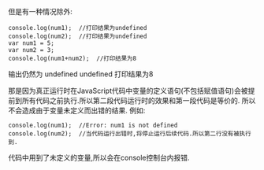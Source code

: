 但是有一种情况除外:

    console.log(num1);  //打印结果为undefined
    console.log(num2);  //打印结果为undefined
    var num1 = 5;
    var num2 = 3;
    console.log(num1+num2);  //打印结果为8

输出仍然为 undefined  undefined  打印结果为8

那是因为真正运行时在JavaScript代码中变量的定义语句(不包括赋值语句)会被提前到所有代码之前执行.所以第二段代码运行时的效果和第一段代码是等价的.
所以不会造成由于变量未定义而出错的结果.
例如:

    console.log(num1);  //Error: num1 is not defined
    console.log(num2);  //当代码运行出错时,将停止运行后续代码.所以第二行没有被执行到.

代码中用到了未定义的变量,所以会在console控制台内报错.

